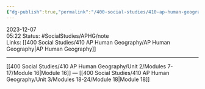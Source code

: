 ```yaml
---
{"dg-publish":true,"permalink":"/400-social-studies/410-ap-human-geography/unit-2/modules-7-17/module-17/","updated":"2024-03-06T10:06:03.333-06:00"}
---
```


2023-12-07  
05:22
Status: #SocialStudies/APHG/note  
Links: [[400 Social Studies/410 AP Human Geography/AP Human Geography\|AP Human Geography]] 

---
[[400 Social Studies/410 AP Human Geography/Unit 2/Modules 7-17/Module 16\|Module 16]] — [[400 Social Studies/410 AP Human Geography/Unit 3/Modules 18-24/Module 18\|Module 18]]